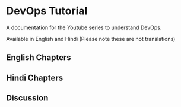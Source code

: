 # DevOps Tutorial

A documentation for the Youtube series to understand DevOps.

Available in English and Hindi (Please note these are not translations)


## English Chapters

## Hindi Chapters

## Discussion


